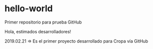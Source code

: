 # hello-world
Primer repositorio para prueba GitHub

Hola, estimados desarrolladores!

2019.02.21 => Es el primer proyecto desarrollado para Cropa vía GitHub
